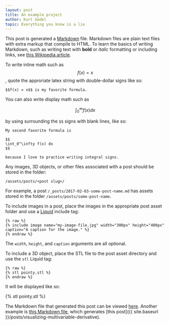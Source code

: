 ```yaml
---
layout: post
title: An example project
author: Kurt Gödel
topic: Everything you know is a lie
---
```


This post is generated a [Markdown](https://daringfireball.net/projects/markdown/) file. Markdown files are plain text files with extra markup that compile to HTML. To learn the basics of writing Markdown, such as writing text with **bold** or _italic_ formatting or including links, see [this Wikipedia article](https://en.wikipedia.org/wiki/Markdown#Example).

To write inline math such as $$f(x) = x$$, quote the approriate latex string with double-dollar signs like so:

```
$$f(x) = x$$ is my favorite formula.
```

You can also write display math such as

$$
\int_0^\infty f(x) dx
$$

by using surrounding the `$$` signs with blank lines, like so:

```
My second favorite formula is 

$$
\int_0^\infty f(x) dx
$$

because I love to practice writing integral signs.
```

Any images, 3D objects, or other files associated with a post should be stored in the folder:

```
/assets/posts/<post slug>/
```

For example, a post `/_posts/2017-02-03-some-post-name.md` has assets stored in the folder `/assets/posts/some-post-name`.

To include images in a post, place the images in the appropriate post asset folder and use a [Liquid](https://shopify.github.io/liquid/) include tag:

```
{% raw %}
{% include image name="my-image-file.jpg" width="300px" height="400px" caption="A caption for the image." %}
{% endraw %}
```

The `width`, `height`, and `caption` arguments are all optional.

To include a 3D object, place the STL file to the post asset directory and use the `stl` Liquid tag:

```
{% raw %}
{% stl pointy.stl %}
{% endraw %}
```

It will be displayed like so:

{% stl pointy.stl %}

The Markdown file that generated this post can be viewed [here](https://raw.githubusercontent.com/chnn/project-project-website/master/_posts/1934-01-01-example.md). Another example is [this Markdown file](https://raw.githubusercontent.com/chnn/project-project-website/master/_posts/2017-07-08-visualizing-multivariable-derivative.md), which generates [this post]({{ site.baseurl }}/posts/visualizing-multivariable-derivative).
